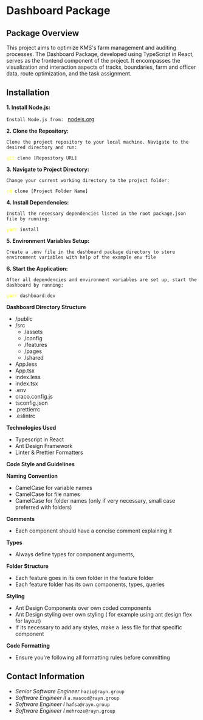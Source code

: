 # **Dashboard Package**

## **Package Overview**

This project aims to optimize KMS's farm management and auditing processes. The Dashboard Package, developed using TypeScript in React, serves as the frontend component of the project. It encompasses the visualization and interaction aspects of tracks, boundaries, farm and officer data, route optimization, and the task assignment.

## **Installation**

**1. Install Node.js:**

`Install Node.js from: `
[nodejs.org][1]

[1]: https://nodejs.org/en/download 'nodeJs download'

**2. Clone the Repository:**

`Clone the project repository to your local machine. Navigate to the desired directory and run:`

<pre><code><span style="color: yellow">git</span> clone [Repository URL]</code></pre>

**3. Navigate to Project Directory:**

`Change your current working directory to the project folder:`

<pre><code><span style="color: yellow">cd</span> clone [Project Folder Name]</code></pre>

**4. Install Dependencies:**

`Install the necessary dependencies listed in the root package.json file by running:`

<pre><code><span style="color: yellow">yarn</span> install</code></pre>

**5. Environment Variables Setup:**

`Create a .env file in the dashboard package directory to store environment variables with help of the example env file
`

**6. Start the Application:**

`After all dependencies and environment variables are set up, start the dashboard by running:`

<pre><code><span style="color: yellow">yarn</span> dashboard:dev</code></pre>

**Dashboard Directory Structure**

- /public
- /src
  - /assets
  - /config
  - /features
  - /pages
  - /shared
- App.less
- App.tsx
- index.less
- index.tsx
- .env
- craco.config.js
- tsconfig.json
- .prettierrc
- .eslintrc

**Technologies Used**

- Typescript in React
- Ant Design Framework 
- Linter & Prettier Formatters

**Code Style and Guidelines**

**Naming Convention**
- CamelCase for variable names
- CamelCase for file names 
- CamelCase for folder names (only if very necessary, small case preferred with folders)

**Comments**
- Each component should have a concise comment explaining it

**Types**
- Always define types for component arguments, 

**Folder Structure**
- Each feature goes in its own folder in the feature folder
- Each feature folder has its own components, types, queries

**Styling**
- Ant Design Components over own coded components 
- Ant Design styling over own styling ( for example using ant design flex for layout)
- If its necessary to add any styles, make a .less file for that specific component

**Code Formatting**
- Ensure you're following all formatting rules before committing


## **Contact Information**

- _Senior Software Engineer_ `haziq@rayn.group`
- _Software Engineer II_ `a.masood@rayn.group`
- _Software Engineer I_ `hafsa@rayn.group`
- _Software Engineer I_ `mehroze@rayn.group`

